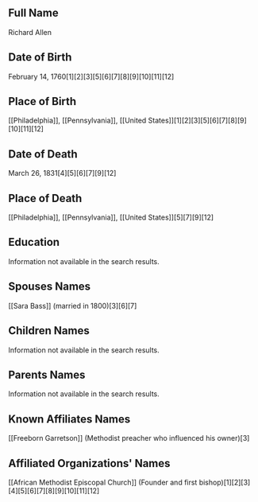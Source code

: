 ## Full Name
Richard Allen

## Date of Birth
February 14, 1760[1][2][3][5][6][7][8][9][10][11][12]

## Place of Birth
[[Philadelphia]], [[Pennsylvania]], [[United States]][1][2][3][5][6][7][8][9][10][11][12]

## Date of Death
March 26, 1831[4][5][6][7][9][12]

## Place of Death
[[Philadelphia]], [[Pennsylvania]], [[United States]][5][7][9][12]

## Education
Information not available in the search results.

## Spouses Names
[[Sara Bass]] (married in 1800)[3][6][7]

## Children Names
Information not available in the search results.

## Parents Names
Information not available in the search results.

## Known Affiliates Names
[[Freeborn Garretson]] (Methodist preacher who influenced his owner)[3]

## Affiliated Organizations' Names
[[African Methodist Episcopal Church]] (Founder and first bishop)[1][2][3][4][5][6][7][8][9][10][11][12]

